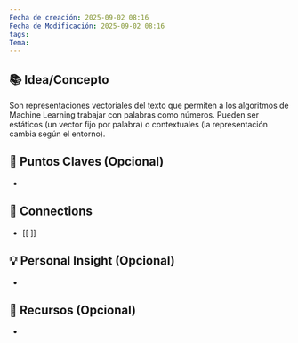 ```yaml
---
Fecha de creación: 2025-09-02 08:16
Fecha de Modificación: 2025-09-02 08:16
tags:
Tema:
---
```



## 📚 Idea/Concepto 

Son representaciones vectoriales del texto que permiten a los algoritmos de Machine Learning trabajar con palabras como números. Pueden ser estáticos (un vector fijo por palabra) o contextuales (la representación cambia según el entorno).
## 📌 Puntos Claves (Opcional)
- 

## 🔗 Connections
- [[ ]]

## 💡 Personal Insight (Opcional)
- 
## 🧾 Recursos (Opcional)
- 